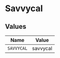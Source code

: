 # Savvycal


## Values

| Name       | Value      |
| ---------- | ---------- |
| `SAVVYCAL` | savvycal   |